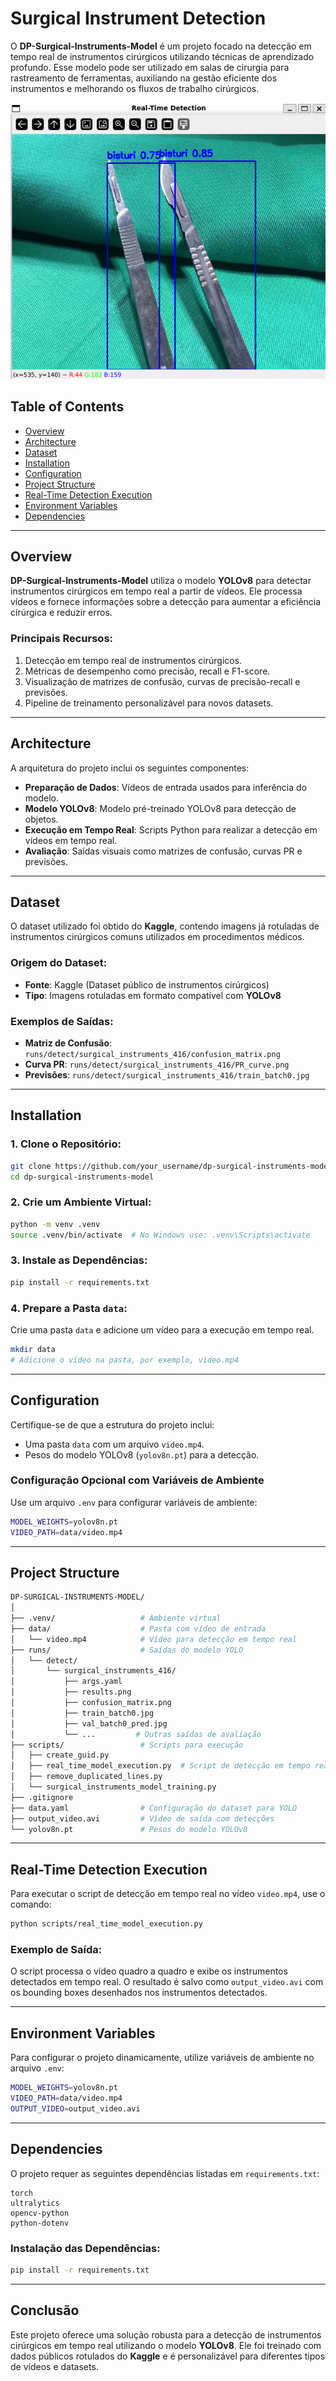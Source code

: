 # **Surgical Instrument Detection**

O **DP-Surgical-Instruments-Model** é um projeto focado na detecção em tempo real de instrumentos cirúrgicos utilizando técnicas de aprendizado profundo. Esse modelo pode ser utilizado em salas de cirurgia para rastreamento de ferramentas, auxiliando na gestão eficiente dos instrumentos e melhorando os fluxos de trabalho cirúrgicos.

![Model Overview](project/image.png)

## **Table of Contents**

- [Overview](#overview)
- [Architecture](#architecture)
- [Dataset](#dataset)
- [Installation](#installation)
- [Configuration](#configuration)
- [Project Structure](#project-structure)
- [Real-Time Detection Execution](#real-time-detection-execution)
- [Environment Variables](#environment-variables)
- [Dependencies](#dependencies)

---

## **Overview**

**DP-Surgical-Instruments-Model** utiliza o modelo **YOLOv8** para detectar instrumentos cirúrgicos em tempo real a partir de vídeos. Ele processa vídeos e fornece informações sobre a detecção para aumentar a eficiência cirúrgica e reduzir erros.

### **Principais Recursos**:
1. Detecção em tempo real de instrumentos cirúrgicos.
2. Métricas de desempenho como precisão, recall e F1-score.
3. Visualização de matrizes de confusão, curvas de precisão-recall e previsões.
4. Pipeline de treinamento personalizável para novos datasets.

---

## **Architecture**

A arquitetura do projeto inclui os seguintes componentes:

- **Preparação de Dados**: Vídeos de entrada usados para inferência do modelo.
- **Modelo YOLOv8**: Modelo pré-treinado YOLOv8 para detecção de objetos.
- **Execução em Tempo Real**: Scripts Python para realizar a detecção em vídeos em tempo real.
- **Avaliação**: Saídas visuais como matrizes de confusão, curvas PR e previsões.

---

## **Dataset**

O dataset utilizado foi obtido do **Kaggle**, contendo imagens já rotuladas de instrumentos cirúrgicos comuns utilizados em procedimentos médicos.

### **Origem do Dataset**:

- **Fonte**: Kaggle (Dataset público de instrumentos cirúrgicos)
- **Tipo**: Imagens rotuladas em formato compatível com **YOLOv8**

### **Exemplos de Saídas**:
- **Matriz de Confusão**: `runs/detect/surgical_instruments_416/confusion_matrix.png`
- **Curva PR**: `runs/detect/surgical_instruments_416/PR_curve.png`
- **Previsões**: `runs/detect/surgical_instruments_416/train_batch0.jpg`

---

## **Installation**

### 1. Clone o Repositório:

```bash
git clone https://github.com/your_username/dp-surgical-instruments-model.git
cd dp-surgical-instruments-model
```

### 2. Crie um Ambiente Virtual:

```bash
python -m venv .venv
source .venv/bin/activate  # No Windows use: .venv\Scripts\activate
```

### 3. Instale as Dependências:

```bash
pip install -r requirements.txt
```

### 4. Prepare a Pasta `data`:

Crie uma pasta `data` e adicione um vídeo para a execução em tempo real.

```bash
mkdir data
# Adicione o vídeo na pasta, por exemplo, video.mp4
```

---

## **Configuration**

Certifique-se de que a estrutura do projeto inclui:

- Uma pasta `data` com um arquivo `video.mp4`.
- Pesos do modelo YOLOv8 (`yolov8n.pt`) para a detecção.

### **Configuração Opcional com Variáveis de Ambiente**

Use um arquivo `.env` para configurar variáveis de ambiente:

```bash
MODEL_WEIGHTS=yolov8n.pt
VIDEO_PATH=data/video.mp4
```

---

## **Project Structure**

```bash
DP-SURGICAL-INSTRUMENTS-MODEL/
│
├── .venv/                   # Ambiente virtual
├── data/                    # Pasta com vídeo de entrada
│   └── video.mp4            # Vídeo para detecção em tempo real
├── runs/                    # Saídas do modelo YOLO
│   └── detect/
│       └── surgical_instruments_416/
│           ├── args.yaml
│           ├── results.png
│           ├── confusion_matrix.png
│           ├── train_batch0.jpg
│           ├── val_batch0_pred.jpg
│           └── ...         # Outras saídas de avaliação
├── scripts/                 # Scripts para execução
│   ├── create_guid.py
│   ├── real_time_model_execution.py  # Script de detecção em tempo real
│   ├── remove_duplicated_lines.py
│   └── surgical_instruments_model_training.py
├── .gitignore
├── data.yaml                # Configuração do dataset para YOLO
├── output_video.avi         # Vídeo de saída com detecções
└── yolov8n.pt               # Pesos do modelo YOLOv8
```

---

## **Real-Time Detection Execution**

Para executar o script de detecção em tempo real no vídeo `video.mp4`, use o comando:

```bash
python scripts/real_time_model_execution.py
```

### **Exemplo de Saída**:

O script processa o vídeo quadro a quadro e exibe os instrumentos detectados em tempo real. O resultado é salvo como `output_video.avi` com os bounding boxes desenhados nos instrumentos detectados.

---

## **Environment Variables**

Para configurar o projeto dinamicamente, utilize variáveis de ambiente no arquivo `.env`:

```bash
MODEL_WEIGHTS=yolov8n.pt
VIDEO_PATH=data/video.mp4
OUTPUT_VIDEO=output_video.avi
```

---

## **Dependencies**

O projeto requer as seguintes dependências listadas em `requirements.txt`:

```
torch
ultralytics
opencv-python
python-dotenv
```

### **Instalação das Dependências**:

```bash
pip install -r requirements.txt
```

---

## **Conclusão**

Este projeto oferece uma solução robusta para a detecção de instrumentos cirúrgicos em tempo real utilizando o modelo **YOLOv8**. Ele foi treinado com dados públicos rotulados do **Kaggle** e é personalizável para diferentes tipos de vídeos e datasets.
